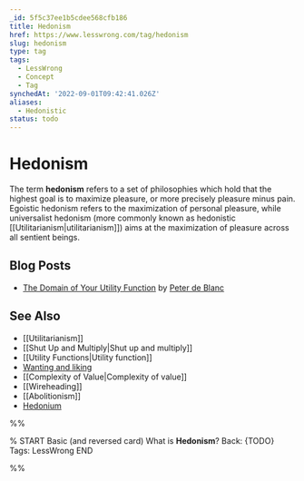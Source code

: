 ```yaml
---
_id: 5f5c37ee1b5cdee568cfb186
title: Hedonism
href: https://www.lesswrong.com/tag/hedonism
slug: hedonism
type: tag
tags:
  - LessWrong
  - Concept
  - Tag
synchedAt: '2022-09-01T09:42:41.026Z'
aliases:
  - Hedonistic
status: todo
---
```


# Hedonism

The term **hedonism** refers to a set of philosophies which hold that the highest goal is to maximize pleasure, or more precisely pleasure minus pain. Egoistic hedonism refers to the maximization of personal pleasure, while universalist hedonism (more commonly known as hedonistic [[Utilitarianism|utilitarianism]]) aims at the maximization of pleasure across all sentient beings.

## Blog Posts

- [The Domain of Your Utility Function](http://lesswrong.com/lw/116/the_domain_of_your_utility_function/) by [Peter de Blanc](https://wiki.lesswrong.com/wiki/Peter_de_Blanc)

## See Also

- [[Utilitarianism]]
- [[Shut Up and Multiply|Shut up and multiply]]
- [[Utility Functions|Utility function]]
- [Wanting and liking](https://www.lesswrong.com/tag/wanting-and-liking)
- [[Complexity of Value|Complexity of value]]
- [[Wireheading]]
- [[Abolitionism]]
- [Hedonium](https://wiki.lesswrong.com/wiki/Hedonium)


%%

% START
Basic (and reversed card)
What is **Hedonism**?
Back: {TODO}
Tags: LessWrong
END
<!--ID: 1663156999804-->


%%
	
